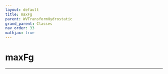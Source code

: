 ```yaml
---
layout: default
title: maxFg
parent: WVTransformHydrostatic
grand_parent: Classes
nav_order: 33
mathjax: true
---
```


#  maxFg




---

